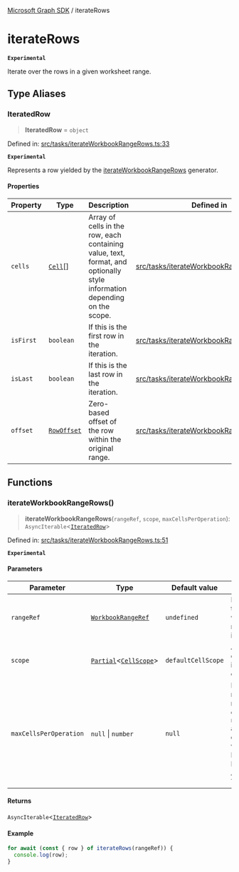 [Microsoft Graph SDK](README.md) / iterateRows

# iterateRows

**`Experimental`**

Iterate over the rows in a given worksheet range.

## Type Aliases

### IteratedRow

> **IteratedRow** = `object`

Defined in: [src/tasks/iterateWorkbookRangeRows.ts:33](https://github.com/Future-Secure-AI/microsoft-graph/blob/main/src/tasks/iterateWorkbookRangeRows.ts#L33)

**`Experimental`**

Represents a row yielded by the [iterateWorkbookRangeRows](#iterateworkbookrangerows) generator.

#### Properties

| Property | Type | Description | Defined in |
| ------ | ------ | ------ | ------ |
| <a id="cells"></a> `cells` | [`Cell`](Cell.md#cell)[] | Array of cells in the row, each containing value, text, format, and optionally style information depending on the scope. | [src/tasks/iterateWorkbookRangeRows.ts:34](https://github.com/Future-Secure-AI/microsoft-graph/blob/main/src/tasks/iterateWorkbookRangeRows.ts#L34) |
| <a id="isfirst"></a> `isFirst` | `boolean` | If this is the first row in the iteration. | [src/tasks/iterateWorkbookRangeRows.ts:36](https://github.com/Future-Secure-AI/microsoft-graph/blob/main/src/tasks/iterateWorkbookRangeRows.ts#L36) |
| <a id="islast"></a> `isLast` | `boolean` | If this is the last row in the iteration. | [src/tasks/iterateWorkbookRangeRows.ts:37](https://github.com/Future-Secure-AI/microsoft-graph/blob/main/src/tasks/iterateWorkbookRangeRows.ts#L37) |
| <a id="offset"></a> `offset` | [`RowOffset`](Row.md#rowoffset) | Zero-based offset of the row within the original range. | [src/tasks/iterateWorkbookRangeRows.ts:35](https://github.com/Future-Secure-AI/microsoft-graph/blob/main/src/tasks/iterateWorkbookRangeRows.ts#L35) |

## Functions

### iterateWorkbookRangeRows()

> **iterateWorkbookRangeRows**(`rangeRef`, `scope`, `maxCellsPerOperation`): `AsyncIterable`\<[`IteratedRow`](#iteratedrow)\>

Defined in: [src/tasks/iterateWorkbookRangeRows.ts:51](https://github.com/Future-Secure-AI/microsoft-graph/blob/main/src/tasks/iterateWorkbookRangeRows.ts#L51)

**`Experimental`**

#### Parameters

| Parameter | Type | Default value | Description |
| ------ | ------ | ------ | ------ |
| `rangeRef` | [`WorkbookRangeRef`](WorkbookRange-1.md#workbookrangeref) | `undefined` | Reference to the workbook range to iterate over. |
| `scope` | [`Partial`](https://www.typescriptlang.org/docs/handbook/utility-types.html#partialtype)\<[`CellScope`](Cell.md#cellscope)\> | `defaultCellScope` | Amount of detail to include for each cell. |
| `maxCellsPerOperation` | `null` \| `number` | `null` | Prescribe max cells to retrieve per operation. `null` automatically determines value. DO NOT SET EXCEPT FOR ADVANCED TUNING. |

#### Returns

`AsyncIterable`\<[`IteratedRow`](#iteratedrow)\>

#### Example

```ts
for await (const { row } of iterateRows(rangeRef)) {
  console.log(row);
}
```
